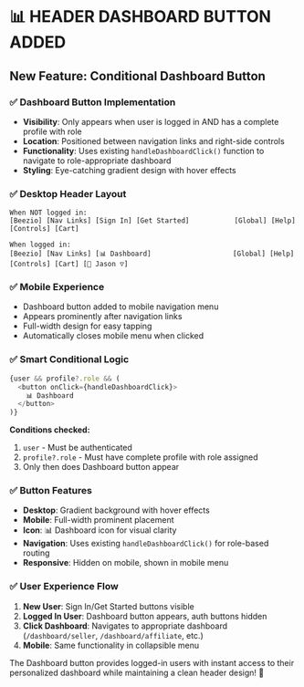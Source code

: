 # 📊 HEADER DASHBOARD BUTTON ADDED

## New Feature: Conditional Dashboard Button

### ✅ **Dashboard Button Implementation**
- **Visibility**: Only appears when user is logged in AND has a complete profile with role
- **Location**: Positioned between navigation links and right-side controls
- **Functionality**: Uses existing `handleDashboardClick()` function to navigate to role-appropriate dashboard
- **Styling**: Eye-catching gradient design with hover effects

### ✅ **Desktop Header Layout**
```
When NOT logged in:
[Beezio] [Nav Links] [Sign In] [Get Started]           [Global] [Help] [Controls] [Cart]

When logged in:
[Beezio] [Nav Links] [📊 Dashboard]                    [Global] [Help] [Controls] [Cart] [👤 Jason ▽]
```

### ✅ **Mobile Experience**
- Dashboard button added to mobile navigation menu
- Appears prominently after navigation links
- Full-width design for easy tapping
- Automatically closes mobile menu when clicked

### ✅ **Smart Conditional Logic**
```typescript
{user && profile?.role && (
  <button onClick={handleDashboardClick}>
    📊 Dashboard
  </button>
)}
```

**Conditions checked:**
1. `user` - Must be authenticated
2. `profile?.role` - Must have complete profile with role assigned
3. Only then does Dashboard button appear

### ✅ **Button Features**
- **Desktop**: Gradient background with hover effects
- **Mobile**: Full-width prominent placement
- **Icon**: 📊 Dashboard icon for visual clarity
- **Navigation**: Uses existing `handleDashboardClick()` for role-based routing
- **Responsive**: Hidden on mobile, shown in mobile menu

### ✅ **User Experience Flow**
1. **New User**: Sign In/Get Started buttons visible
2. **Logged In User**: Dashboard button appears, auth buttons hidden
3. **Click Dashboard**: Navigates to appropriate dashboard (`/dashboard/seller`, `/dashboard/affiliate`, etc.)
4. **Mobile**: Same functionality in collapsible menu

The Dashboard button provides logged-in users with instant access to their personalized dashboard while maintaining a clean header design! 🚀
